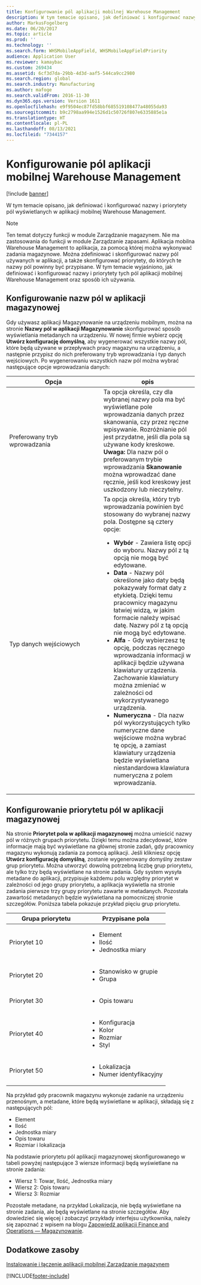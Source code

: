 ```yaml
---
title: Konfigurowanie pól aplikacji mobilnej Warehouse Management
description: W tym temacie opisano, jak definiować i konfigurować nazwy i priorytety pól wyświetlanych w aplikacji mobilnej Warehouse Management.
author: MarkusFogelberg
ms.date: 06/20/2017
ms.topic: article
ms.prod: ''
ms.technology: ''
ms.search.form: WHSMobileAppField, WHSMobileAppFieldPriority
audience: Application User
ms.reviewer: kamaybac
ms.custom: 269434
ms.assetid: 6cf3d7da-29bb-4d3d-aaf5-544ca9cc2980
ms.search.region: global
ms.search.industry: Manufacturing
ms.author: mafoge
ms.search.validFrom: 2016-11-30
ms.dyn365.ops.version: Version 1611
ms.openlocfilehash: e9f9504ec87fd58bbf685519108477a48055da93
ms.sourcegitcommit: b9c2798aa994e1526d1c50726f807e6335885e1a
ms.translationtype: HT
ms.contentlocale: pl-PL
ms.lasthandoff: 08/13/2021
ms.locfileid: "7344157"
---
```

# <a name="configure-fields-for-the-warehouse-management-mobile-app"></a>Konfigurowanie pól aplikacji mobilnej Warehouse Management

[!include [banner](../includes/banner.md)]

W tym temacie opisano, jak definiować i konfigurować nazwy i priorytety pól wyświetlanych w aplikacji mobilnej Warehouse Management.

> [!NOTE]
> Ten temat dotyczy funkcji w module Zarządzanie magazynem. Nie ma zastosowania do funkcji w module Zarządzanie zapasami. Aplikacja mobilna Warehouse Management to aplikacja, za pomocą której można wykonywać zadania magazynowe. Można zdefiniować i skonfigurować nazwy pól używanych w aplikacji, a także skonfigurować priorytety, do których te nazwy pól powinny być przypisane. W tym temacie wyjaśniono, jak definiować i konfigurować nazwy i priorytety tych pól aplikacji mobilnej Warehouse Management oraz sposób ich używania.

## <a name="configure-warehouse-app-field-names"></a>Konfigurowanie nazw pól w aplikacji magazynowej

Gdy używasz aplikacji Magazynowanie na urządzeniu mobilnym, można na stronie **Nazwy pól w aplikacji Magazynowanie** skonfigurować sposób wyświetlania metadanych na urządzeniu. W nowej firmie wybierz opcję **Utwórz konfigurację domyślną**, aby wygenerować wszystkie nazwy pól, które będą używane w przepływach pracy magazynu na urządzeniu, a następnie przypisz do nich preferowany tryb wprowadzania i typ danych wejściowych. Po wygenerowaniu wszystkich nazw pól można wybrać następujące opcje wprowadzania danych:

<table>
<colgroup>
<col width="50%" />
<col width="50%" />
</colgroup>
<thead>
<tr class="header">
<th>Opcja</th>
<th>opis</th>
</tr>
</thead>
<tbody>
<tr class="odd">
<td>Preferowany tryb wprowadzania</td>
<td>Ta opcja określa, czy dla wybranej nazwy pola ma być wyświetlane pole wprowadzania danych przez skanowania, czy przez ręczne wpisywanie. Rozróżnianie pól jest przydatne, jeśli dla pola są używane kody kreskowe. <strong>Uwaga:</strong> Dla nazw pól o preferowanym trybie wprowadzania <strong>Skanowanie</strong> można wprowadzać dane ręcznie, jeśli kod kreskowy jest uszkodzony lub nieczytelny.</td>
</tr>
<tr class="even">
<td>Typ danych wejściowych</td>
<td>Ta opcja określa, który tryb wprowadzania powinien być stosowany do wybranej nazwy pola. Dostępne są cztery opcje:
<ul>
<li><strong>Wybór</strong> - Zawiera listę opcji do wyboru. Nazwy pól z tą opcją nie mogą być edytowane.</li>
<li><strong>Data</strong> - Nazwy pól określone jako daty będą pokazywały format daty z etykietą. Dzięki temu pracownicy magazynu łatwiej widzą, w jakim formacie należy wpisać datę. Nazwy pól z tą opcją nie mogą być edytowane.</li>
<li><strong>Alfa</strong> - Gdy wybierzesz tę opcję, podczas ręcznego wprowadzania informacji w aplikacji będzie używana klawiatury urządzenia. Zachowanie klawiatury można zmieniać w zależności od wykorzystywanego urządzenia.</li>
<li><strong>Numeryczna</strong> - Dla nazw pól wykorzystujących tylko numeryczne dane wejściowe można wybrać tę opcję, a zamiast klawiatury urządzenia będzie wyświetlana niestandardowa klawiatura numeryczna z polem wprowadzania.</li>
</ul></td>
</tr>
</tbody>
</table>

## <a name="configure-warehouse-app-field-priority"></a>Konfigurowanie priorytetu pól w aplikacji magazynowej

Na stronie **Priorytet pola w aplikacji magazynowej** można umieścić nazwy pól w różnych grupach priorytetu. Dzięki temu można zdecydować, które informacje mają być wyświetlane na głównej stronie zadań, gdy pracownicy magazynu wykonują zadania za pomocą aplikacji. Jeśli klikniesz opcję **Utwórz konfigurację domyślną**, zostanie wygenerowany domyślny zestaw grup priorytetu. Można utworzyć dowolną potrzebną liczbę grup priorytetu, ale tylko trzy będą wyświetlane na stronie zadania. Gdy system wysyła metadane do aplikacji, przypisuje każdemu polu względny priorytet w zależności od jego grupy priorytetu, a aplikacja wyświetla na stronie zadania pierwsze trzy grupy priorytetu zawarte w metadanych. Pozostała zawartość metadanych będzie wyświetlana na pomocniczej stronie szczegółów. Poniższa tabela pokazuje przykład pięciu grup priorytetu.

<table>
<colgroup>
<col width="50%" />
<col width="50%" />
</colgroup>
<thead>
<tr class="header">
<th>Grupa priorytetu</th>
<th>Przypisane pola</th>
</tr>
</thead>
<tbody>
<tr class="odd">
<td> Priorytet 10</td>
<td><ul>
<li>Element</li>
<li>Ilość</li>
<li>Jednostka miary</li>
</ul></td>
</tr>
<tr class="even">
<td> Priorytet 20</td>
<td><ul>
<li>Stanowisko w grupie</li>
<li>Grupa</li>
</ul></td>
</tr>
<tr class="odd">
<td> Priorytet 30</td>
<td><ul>
<li>Opis towaru</li>
</ul></td>
</tr>
<tr class="even">
<td> Priorytet 40</td>
<td><ul>
<li>Konfiguracja</li>
<li>Kolor</li>
<li>Rozmiar</li>
<li>Styl</li>
</ul></td>
</tr>
<tr class="odd">
<td> Priorytet 50</td>
<td><ul>
<li>Lokalizacja</li>
<li>Numer identyfikacyjny</li>
</ul></td>
</tr>
</tbody>
</table>

Na przykład gdy pracownik magazynu wykonuje zadanie na urządzeniu przenośnym, a metadane, które będą wyświetlane w aplikacji, składają się z następujących pól:

-   Element
-   Ilość
-   Jednostka miary
-   Opis towaru
-   Rozmiar i lokalizacja

Na podstawie priorytetu pól aplikacji magazynowej skonfigurowanego w tabeli powyżej następujące 3 wiersze informacji będą wyświetlane na stronie zadania:

-   Wiersz 1: Towar, Ilość, Jednostka miary
-   Wiersz 2: Opis towaru
-   Wiersz 3: Rozmiar

Pozostałe metadane, na przykład Lokalizacja, nie będą wyświetlane na stronie zadania, ale będą wyświetlane na stronie szczegółów. Aby dowiedzieć się więcej i zobaczyć przykłady interfejsu użytkownika, należy się zapoznać z wpisem na blogu [Zapowiedź aplikacji Finance and Operations — Magazynowanie](https://blogs.msdn.microsoft.com/dynamicsaxscm/2017/01/20/announcing-dynamics-365-for-operations-warehousing/).

## <a name="additional-resources"></a>Dodatkowe zasoby

[Instalowanie i łączenie aplikacji mobilnej Zarządzanie magazynem](../warehousing/install-configure-warehouse-management-app.md)


[!INCLUDE[footer-include](../../includes/footer-banner.md)]